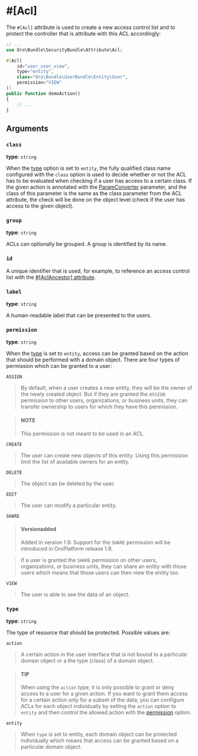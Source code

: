 <a id="acl"></a>

# #[Acl]

The `#[Acl]` attribute is used to create a new access control list and to protect the controller
that is attribute with this ACL accordingly:

```php
// ...
use Oro\Bundle\SecurityBundle\Attribute\Acl;

#[Acl(
    id="user_user_view",
    type="entity",
    class="Oro\Bundle\UserBundle\Entity\User",
    permission="VIEW"
)]
public function demoAction()
{
    // ...
}
```

## Arguments

### `class`

**type**: `string`

When the [type]() option is set to `entity`, the fully qualified class name configured with the
`class` option is used to decide whether or not the ACL has to be evaluated when checking if a
user has access to a certain class. If the given action is annotated with the <a href="https://symfony.com/doc/5.0/bundles/SensioFrameworkExtraBundle/annotations/converters.html" target="_blank">ParamConverter</a>
parameter, and the class of this parameter is the same as the class parameter from the ACL
attribute, the check will be done on the object level (check if the user has access to the given
object).

### `group`

**type**: `string`

ACLs can optionally be grouped. A group is identified by its name.

### `id`

A unique identifier that is used, for example, to reference an access control list with the [#[AclAncestor] attribute](acl-ancestor.md#acl-ancestor).

### `label`

**type**: `string`

A human-readable label that can be presented to the users.

### `permission`

**type**: `string`

When the [type]() is set to `entity`, access can be granted based on the action that should be
performed with a domain object. There are four types of permission which can be granted to a user:

`ASSIGN`

> By default, when a user creates a new entity, they will be the owner of the newly created
> object. But if they are granted the `ASSIGN` permission to other users, organizations, or
> business units, they can transfer ownership to users for which they have this permission.

> #### NOTE
> This permission is not meant to be used in an ACL.

`CREATE`

> The user can create new objects of this entity. Using this permission limit the list of
> available owners for an entity.

`DELETE`

> The object can be deleted by the user.

`EDIT`

> The user can modify a particular entity.

`SHARE`

> #### Versionadded
> Added in version 1.9: Support for the `SHARE` permission will be introduced in OroPlatform release 1.9.

> If a user is granted the `SHARE` permission on other users, organizations, or business units,
> they can share an entity with those users which means that those users can then view the entity
> too.

`VIEW`

> The user is able to see the data of an object.

### `type`

**type**: `string`

The type of resource that should be protected. Possible values are:

`action`

> A certain action in the user interface that is not bound to a particular domain object or a the
> type (class) of a domain object.

> #### TIP
> When using the `action` type, it is only possible to grant or deny access to a user for a
> given action. If you want to grant them access for a certain action only for a subset of
> the data, you can configure ACLs for each object individually by setting the `action`
> option to `entity` and then control the allowed action with the [permission]() option.

`entity`

> When `type` is set to entity, each domain object can be protected individually which means that
> access can be granted based on a particular domain object.
<!-- Frontend -->
